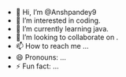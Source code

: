 - 👋 Hi, I’m @Anshpandey9
- 👀 I’m interested in coding.
- 🌱 I’m currently learning java.
- 💞️ I’m looking to collaborate on .
- 📫 How to reach me ...
- 😄 Pronouns: ...
- ⚡ Fun fact: ...

<!---
Anshpandey9/Anshpandey9 is a ✨ special ✨ repository because its `README.md` (this file) appears on your GitHub profile.
You can click the Preview link to take a look at your changes.
--->
